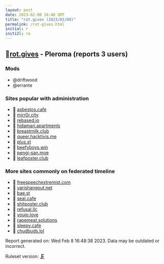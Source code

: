 ```yaml
---
layout: post
date: 2023-02-08 16:48 GMT
title: "rot.gives (2023/02/08)"
permalink: /rot-gives.html
initial: r
initi2l: ro
---
```


## 🧸[rot.gives](https://rot.gives) - Pleroma (reports 3 users)

### Mods
 * @driftwood
 * @errante

### Sites popular with administration

* 🧸 [asbestos.cafe](/asbestos-cafe.html)
* 🧸 [mirr0r.city](/mirr0r-city.html)
* 🧸 [rebased.io](/rebased-io.html)
* 🧸 [hidamari.apartments](/hidamari-apartments.html)
* 🧸 [breastmilk.club](/breastmilk-club.html)
* 🐘 [queer.hacktivis.me](/queer-hacktivis-me.html)
* 🐘 [plus.st](/plus-st.html)
* 🧸 [beefyboys.win](/beefyboys-win.html)
* 🧸 [pengi-san.moe](/pengi-san-moe.html)
* 🧸 [leafposter.club](/leafposter-club.html)

### More sites commonly on federated timeline

* 🐘 [freespeechextremist.com](/freespeechextremist-com.html)
* 🐘 [varishangout.net](/varishangout-net.html)
* 🧸 [bae.st](/bae-st.html)
* 🐘 [seal.cafe](/seal-cafe.html)
* 🧸 [shitposter.club](/shitposter-club.html)
* 🧸 [refusal.llc](/refusal-llc.html)
* 🧸 [youjo.love](/youjo-love.html)
* 🧸 [rapemeat.solutions](/rapemeat-solutions.html)
* 🧸 [sleepy.cafe](/sleepy-cafe.html)
* 🧸 [chudbuds.lol](/chudbuds-lol.html)

Report generated on: Wed Feb  8 16:48:38 2023. Data may be outdated or incorrect.

Ruleset version: [🗜](/version-clamp)
